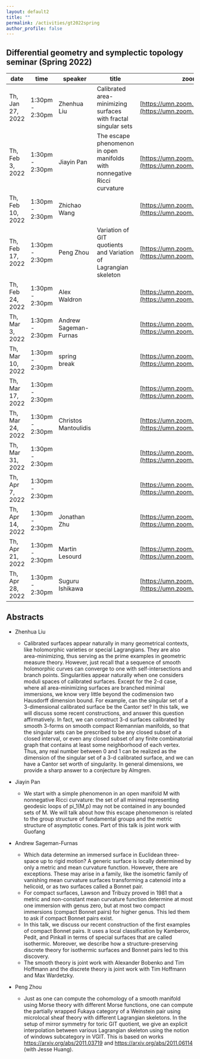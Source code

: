 ```yaml
---
layout: default2
title: ""
permalink: /activities/gt2022spring
author_profile: false
---
```


## Differential geometry and symplectic topology seminar (Spring 2022)

| date | time | speaker | title | zoom link 
| -- | -- | ---- | -------- | ----- 
|Th, Jan 27, 2022| 1:30pm - 2:30pm | Zhenhua Liu  |  Calibrated area-minimizing surfaces with fractal singular sets | [https://umn.zoom.us/s/99199273342](https://umn.zoom.us/s/99199273342)
|Th, Feb 3, 2022| 1:30pm - 2:30pm |  Jiayin Pan | The escape phenomenon in open manifolds with nonnegative Ricci curvature | [https://umn.zoom.us/s/99199273342](https://umn.zoom.us/s/99199273342)
|Th, Feb 10, 2022| 1:30pm - 2:30pm | Zhichao Wang |  | [https://umn.zoom.us/s/99199273342](https://umn.zoom.us/s/99199273342)
|Th, Feb 17, 2022| 1:30pm - 2:30pm | Peng Zhou | Variation of GIT quotients and Variation of Lagrangian skeleton | [https://umn.zoom.us/s/99199273342](https://umn.zoom.us/s/99199273342)
|Th, Feb 24, 2022| 1:30pm - 2:30pm | Alex Waldron |  | [https://umn.zoom.us/s/99199273342](https://umn.zoom.us/s/99199273342)
|Th, Mar 3, 2022| 1:30pm - 2:30pm | Andrew Sageman-Furnas |  | [https://umn.zoom.us/s/99199273342](https://umn.zoom.us/s/99199273342)
|Th, Mar 10, 2022| 1:30pm - 2:30pm | spring break |  | [https://umn.zoom.us/s/99199273342](https://umn.zoom.us/s/99199273342)
|Th, Mar 17, 2022| 1:30pm - 2:30pm |  |  | [https://umn.zoom.us/s/99199273342](https://umn.zoom.us/s/99199273342)
|Th, Mar 24, 2022| 1:30pm - 2:30pm | Christos Mantoulidis |  | [https://umn.zoom.us/s/99199273342](https://umn.zoom.us/s/99199273342)
|Th, Mar 31, 2022| 1:30pm - 2:30pm |  |  | [https://umn.zoom.us/s/99199273342](https://umn.zoom.us/s/99199273342)
|Th, Apr 7, 2022| 1:30pm - 2:30pm |  |  | [https://umn.zoom.us/s/99199273342](https://umn.zoom.us/s/99199273342)
|Th, Apr 14, 2022| 1:30pm - 2:30pm | Jonathan Zhu |  | [https://umn.zoom.us/s/99199273342](https://umn.zoom.us/s/99199273342)
|Th, Apr 21, 2022| 1:30pm - 2:30pm | Martin Lesourd |  | [https://umn.zoom.us/s/99199273342](https://umn.zoom.us/s/99199273342)
|Th, Apr 28, 2022| 1:30pm - 2:30pm | Suguru Ishikawa |  |  [https://umn.zoom.us/s/99199273342](https://umn.zoom.us/s/99199273342)

## Abstracts


* Zhenhua Liu
  * Calibrated surfaces appear naturally in many geometrical contexts, like holomorphic varieties or special Lagrangians. They are also area-minimizing, thus serving as the prime examples in geometric measure theory. However, just recall that a sequence of smooth holomorphic curves can converge to one with self-intersections and branch points. Singularities appear naturally when one considers moduli spaces of calibrated surfaces. Except for the 2-d case, where all area-minimizing surfaces are branched minimal immersions, we know very little beyond the codimension two Hausdorff dimension bound. For example, can the singular set of a 3-dimensional calibrated surface be the Cantor set? In this talk, we will discuss some recent constructions, and answer this question affirmatively. In fact, we can construct 3-d surfaces calibrated by smooth 3-forms on smooth compact Riemannian manifolds, so that the singular sets can be prescribed to be any closed subset of a closed interval, or even any closed subset of any finite combinatorial graph that contains at least some neighborhood of each vertex. Thus, any real number between 0 and 1 can be realized as the dimension of the singular set of a 3-d calibrated surface, and we can have a Cantor set worth of singularity. In general dimensions, we provide a sharp answer to a conjecture by Almgren.

* Jiayin Pan
  * We start with a simple phenomenon in an open manifold M with nonnegative Ricci curvature: the set of all minimal representing geodesic loops of pi_1(M,p) may not be contained in any bounded sets of M. We will talk about how this escape phenomenon is related to the group structure of fundamental groups and the metric structure of asymptotic cones. Part of this talk is joint work with Guofang 

* Andrew Sageman-Furnas
  * Which data determine an immersed surface in Euclidean three-space up to rigid motion? A generic surface is locally determined by only a metric and mean curvature function. However, there are exceptions. These may arise in a family, like the isometric family of vanishing mean curvature surfaces transforming a catenoid into a helicoid, or as two surfaces called a Bonnet pair.
  * For compact surfaces, Lawson and Tribuzy proved in 1981 that a metric and non-constant mean curvature function determine at most one immersion with genus zero, but at most two compact immersions (compact Bonnet pairs) for higher genus. This led them to ask if compact Bonnet pairs exist.
  * In this talk, we discuss our recent construction of the first examples of compact Bonnet pairs. It uses a local classification by Kamberov, Pedit, and Pinkall in terms of special surfaces that are called isothermic. Moreover, we describe how a structure-preserving discrete theory for isothermic surfaces and Bonnet pairs led to this discovery.
  * The smooth theory is joint work with Alexander Bobenko and Tim Hoffmann and the discrete theory is joint work with Tim Hoffmann and Max Wardetzky.

* Peng Zhou
  * Just as one can compute the cohomology of a smooth manifold using Morse theory with different Morse functions, one can compute the partially wrapped Fukaya category of a Weinstein pair using microlocal sheaf theory with different Lagrangian skeletons. In the setup of mirror symmetry for toric GIT quotient, we give an explicit interpolation between various Lagrangian skeleton using the notion of windows subcategory in VGIT. This is based on works https://arxiv.org/abs/2011.03719 and https://arxiv.org/abs/2011.06114 (with Jesse Huang).

